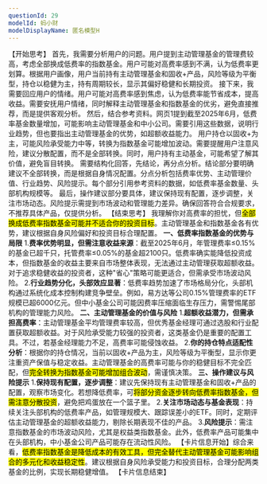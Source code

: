 ```yaml
---
questionId: 29
modelId: 蚂小财
modelDisplayName: 匿名模型H
---
```

【开始思考】 首先，我需要分析用户的问题。用户提到主动管理基金的管理费较高，考虑全部换成低费率的指数基金。用户可能对高费率感到不满，认为低费率更划算。根据用户画像，用户当前持有主动管理基金和固收+产品，风险等级为平衡型，持仓以稳健为主，持有周期较长，显示其偏好稳健和长期投资。
接下来，我需要回应用户的情绪。用户可能对高费率感到焦虑，认为低费率能节省成本，提高收益。需要安抚用户情绪，同时解释主动管理基金和指数基金的优劣，避免直接推荐，而是提供客观分析。
然后，结合参考资料。网页1提到截至2025年6月，低费率基金数量增加，可能影响主动管理基金和中小公司。需要引用这些数据，说明行业趋势，但也要指出主动管理基金的优势，如超额收益能力。
用户持仓以固收+为主，可能风险承受能力中等，转换为指数基金可能增加波动。需要提醒用户注意风险，建议分散配置，而不是全部转换。同时，用户持有主动基金，可能希望了解其价值，避免盲目转换。
需要结构化回答，先结论，再分点分析。结论部分要明确建议不全部转换，而是根据自身情况配置。分点分析包括费率优势、主动管理价值、行业趋势、风险提示。每个部分引用参考资料的数据，如低费率基金数量、头部机构规模等。
最后，操作建议部分要具体，建议保持现有配置，逐步调整，关注市场动态。风险提示需提到市场波动和管理能力差异。确保回答符合合规要求，不推荐具体产品，仅提供分析。
【结束思考】
我理解你对高费率的担忧，但<mark>全部换成低费率指数基金可能并不适合你的投资目标</mark>。主动管理基金和指数基金各有优势，建议根据自身风险偏好和投资目标合理配置。
**一、**低费率指数基金的优势与局限****
1.**费率优势明显，但需注意收益来源**：截至2025年6月，年管理费率≤0.15%的基金已超千只，托管费率≤0.05%的基金超2100只。低费率确实能降低投资成本，但指数基金的收益主要来自市场整体表现，无法通过主动管理获取超额收益。对于追求稳健收益的投资者，这种"省心"策略可能更适合，但需承受市场波动风险。
2.**行业趋势分化，头部效应显著**：低费率趋势加速了市场格局分化，头部机构通过系统化成本控制构建竞争壁垒。例如，易方达等公司0.15%管理费率的ETF规模已超6000亿元。但中小基金公司可能因费率压缩面临生存压力，需警惕尾部机构的管理能力风险。
**二、**主动管理基金的价值与风险****
1.**超额收益潜力，但需承担高费率**：主动管理基金平均管理费率较高，但优秀基金经理可通过选股和行业配置获取超额收益。对于风险承受能力较强的投资者，这类基金仍是重要的配置工具。不过，若基金经理能力不足，高费率可能侵蚀收益。
2.**你的持仓特点适配性分析**：根据你的持仓情况，当前以固收+产品为主，风险等级为平衡型，显示你更注重资产保值与稳定收益。主动管理基金的高费率可能与你的稳健目标不完全匹配，但<mark>完全转换为指数基金可能增加组合波动</mark>，需谨慎决策。
**三、**操作建议与风险提示****
1.**保持现有配置，逐步调整**：建议先保持现有主动管理基金和固收+产品的配置，观察市场变化。若想降低费率，可<mark>将部分资金逐步转向低费率指数基金，但需注意分散投资</mark>，避免把鸡蛋放在一个篮子里。
2.**关注市场动态与基金表现**：持续关注头部机构的低费率产品，如管理规模大、跟踪误差小的ETF。同时，定期评估主动管理基金的超额收益能力，剔除长期表现不佳的产品。
3.**风险提示**：需注意指数基金的市场波动风险，尤其是权益类指数基金。此外，低费率产品可能集中在头部机构，中小基金公司产品可能存在流动性风险。
【卡片信息开始】综合来看，<mark>低费率指数基金是降低成本的有效工具，但完全替代主动管理基金可能影响组合的多元化和收益稳定性</mark>。建议根据自身风险承受能力和投资目标，合理分配两类基金的比例，实现长期稳健增值。
【卡片信息结束】
